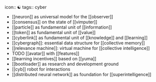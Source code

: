 icon:: ☯️
tags:: cyber

- [[neuron]] as universal model for the [[observer]]
- [[consensus]] on the state of [[vimputer]]
- [[particle]] as fundamental unit of [[information]]
- [[token]] as fundamental unit of [[value]]
- [[cyberlink]] as fundamental unit of [[knowledge]] and [[learning]]
- [[cybergraph]]: essential data structure for [[collective memory]]
- [[relevance machine]]: virtual machine for [[collective intelligence]]
- TODO [[avatar]] with [[features]]
- [[learning incentives]] based on [[yuma]]
- [[bootloader]] as research and development ground
- [[cyb]] robot for interactions
- [[distributed neural network]] as foundation for [[superintelligence]]